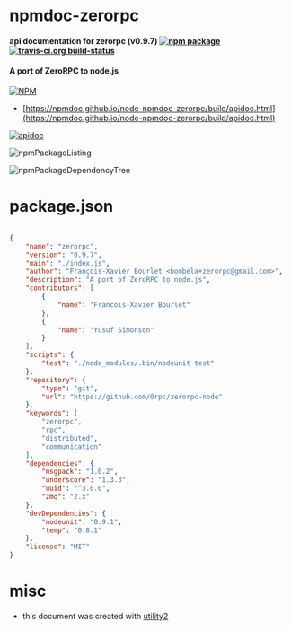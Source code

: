 # npmdoc-zerorpc

#### api documentation for  zerorpc (v0.9.7)  [![npm package](https://img.shields.io/npm/v/npmdoc-zerorpc.svg?style=flat-square)](https://www.npmjs.org/package/npmdoc-zerorpc) [![travis-ci.org build-status](https://api.travis-ci.org/npmdoc/node-npmdoc-zerorpc.svg)](https://travis-ci.org/npmdoc/node-npmdoc-zerorpc)

#### A port of ZeroRPC to node.js

[![NPM](https://nodei.co/npm/zerorpc.png?downloads=true&downloadRank=true&stars=true)](https://www.npmjs.com/package/zerorpc)

- [https://npmdoc.github.io/node-npmdoc-zerorpc/build/apidoc.html](https://npmdoc.github.io/node-npmdoc-zerorpc/build/apidoc.html)

[![apidoc](https://npmdoc.github.io/node-npmdoc-zerorpc/build/screenCapture.buildCi.browser.%252Ftmp%252Fbuild%252Fapidoc.html.png)](https://npmdoc.github.io/node-npmdoc-zerorpc/build/apidoc.html)

![npmPackageListing](https://npmdoc.github.io/node-npmdoc-zerorpc/build/screenCapture.npmPackageListing.svg)

![npmPackageDependencyTree](https://npmdoc.github.io/node-npmdoc-zerorpc/build/screenCapture.npmPackageDependencyTree.svg)



# package.json

```json

{
    "name": "zerorpc",
    "version": "0.9.7",
    "main": "./index.js",
    "author": "François-Xavier Bourlet <bombela+zerorpc@gmail.com>",
    "description": "A port of ZeroRPC to node.js",
    "contributors": [
        {
            "name": "Francois-Xavier Bourlet"
        },
        {
            "name": "Yusuf Simonson"
        }
    ],
    "scripts": {
        "test": "./node_modules/.bin/nodeunit test"
    },
    "repository": {
        "type": "git",
        "url": "https://github.com/0rpc/zerorpc-node"
    },
    "keywords": [
        "zerorpc",
        "rpc",
        "distributed",
        "communication"
    ],
    "dependencies": {
        "msgpack": "1.0.2",
        "underscore": "1.3.3",
        "uuid": "^3.0.0",
        "zmq": "2.x"
    },
    "devDependencies": {
        "nodeunit": "0.9.1",
        "temp": "0.8.1"
    },
    "license": "MIT"
}
```



# misc
- this document was created with [utility2](https://github.com/kaizhu256/node-utility2)
